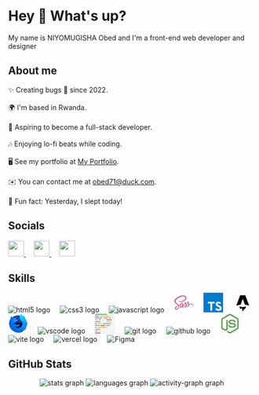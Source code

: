# Hey 👋 What's up?

My name is NIYOMUGISHA Obed and I'm a front-end web developer and designer

## About me

✨ Creating bugs 🐞 since 2022.<br><br>
🌍  I'm based in Rwanda.<br><br>
🚀 Aspiring to become a full-stack developer.<br><br>
🎶 Enjoying lo-fi beats while coding.<br><br>
🖥️  See my portfolio at [My Portfolio](https://niyomugishaobed.vercel.app/).<br><br>
✉️  You can contact me at [obed71@duck.com](mailto:obed71@duck.com).<br><br>
🎲 Fun fact: Yesterday, I slept today!

## Socials
                  
<p align="left">
  <a href="https://www.github.com/obed71" target="_blank" rel="noreferrer"> <picture> <source media="(prefers-color-scheme: dark)" srcset="https://raw.githubusercontent.com/danielcranney/readme-generator/main/public/icons/socials/github-dark.svg" /> <source media="(prefers-color-scheme: light)" srcset="https://raw.githubusercontent.com/danielcranney/readme-generator/main/public/icons/socials/github.svg" /> <img src="https://raw.githubusercontent.com/danielcranney/readme-generator/main/public/icons/socials/github.svg" width="32" height="32" /> </picture> </a>
  <img width="12" />
  <a href="http://www.instagram.com/obedniyomugisha71" target="_blank" rel="noreferrer"> <picture> <source media="(prefers-color-scheme: dark)" srcset="https://raw.githubusercontent.com/danielcranney/readme-generator/main/public/icons/socials/instagram-dark.svg" /> <source media="(prefers-color-scheme: light)" srcset="https://raw.githubusercontent.com/danielcranney/readme-generator/main/public/icons/socials/instagram.svg" /> <img src="https://raw.githubusercontent.com/danielcranney/readme-generator/main/public/icons/socials/instagram.svg" width="32" height="32" /> </picture> </a> 
  <img width="12" />
  <a href="https://www.x.com/obed_71" target="_blank" rel="noreferrer"> <picture> <source media="(prefers-color-scheme: dark)" srcset="https://raw.githubusercontent.com/danielcranney/readme-generator/main/public/icons/socials/twitter-dark.svg" /> <source media="(prefers-color-scheme: light)" srcset="https://raw.githubusercontent.com/danielcranney/readme-generator/main/public/icons/socials/twitter.svg" /> <img src="https://raw.githubusercontent.com/danielcranney/readme-generator/main/public/icons/socials/twitter.svg" width="32" height="32" /> </picture> </a>
</p>

## Skills 

<div align="left">
  <img src="https://cdn.jsdelivr.net/gh/devicons/devicon/icons/html5/html5-original.svg" height="40" alt="html5 logo"  />
  <img width="12" />
  <img src="https://cdn.jsdelivr.net/gh/devicons/devicon/icons/css3/css3-original.svg" height="40" alt="css3 logo"  />
  <img width="12" />
  <img src="https://cdn.jsdelivr.net/gh/devicons/devicon/icons/javascript/javascript-plain.svg" height="40" alt="javascript logo"  />
  <img width="12" />
  <img src="./Sass.svg" height="40" alt="sass logo"  />
  <img width="12" />
  <img src="./typescript-icon-svgrepo-com.svg" height="40" alt="typescript logo"  />
  <img width="12" />
  <img src="./astro.svg" height="40" alt="astro logo"  />
</div>

<div align="left">
  <img src="./firefox-developer-edition-57-70-svgrepo-com.svg" height="40" alt="firefox logo"  />
  <img width="12" />
  <img src="https://cdn.jsdelivr.net/gh/devicons/devicon/icons/vscode/vscode-original.svg" height="40" alt="vscode logo"  />
  <img width="12" />
  <img src="./prettier-svgrepo-com.svg" height="40" alt="prettier logo"  />
  <img width="12" />
  <img src="https://cdn.jsdelivr.net/gh/devicons/devicon/icons/git/git-original.svg" height="40" alt="git logo"  />
  <img width="12" />
  <img src="https://skillicons.dev/icons?i=github" height="40" alt="github logo"  />
  <img width="12" />
  <img src="./nodejs-icon-svgrepo-com.svg" height="40" alt="nodejs logo"  />
  <img width="12" />
  <img src="https://skillicons.dev/icons?i=vite" height="40" alt="vite logo"  />
  <img width="12" />
  <img src="https://skillicons.dev/icons?i=vercel" height="40" alt="vercel logo"  />
  <img width="12" />
  <img src="https://raw.githubusercontent.com/danielcranney/readme-generator/main/public/icons/skills/figma-colored.svg" height="40" alt="Figma" /></a>
</div>

## GitHub Stats

<div align="center">
  <img src="https://github-readme-stats.vercel.app/api?username=obed71&hide_title=false&hide_rank=false&show_icons=true&include_all_commits=true&count_private=true&disable_animations=false&theme=radical&locale=en&hide_border=true&order=1" height="150" alt="stats graph"  />
  <img src="https://github-readme-stats.vercel.app/api/top-langs?username=obed71&locale=en&hide_title=false&layout=compact&card_width=320&langs_count=5&theme=radical&hide_border=true&order=2" height="150" alt="languages graph"  />
  <img src="https://github-readme-activity-graph.vercel.app/graph?username=obed71&radius=16&theme=redical&area=true&order=5&hide_title=false&hide_border=true" height="300" alt="activity-graph graph"  />
</div>
